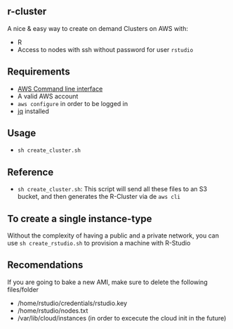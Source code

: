 ## r-cluster

A nice & easy way to create on demand Clusters on AWS with:

- R
- Access to nodes with ssh without password for user `rstudio`

## Requirements

- [AWS Command line interface](https://aws.amazon.com/cli/)
- A valid AWS account
- `aws configure` in order to be logged in
- [jq](https://stedolan.github.io/jq/) installed

## Usage

- `sh create_cluster.sh`

## Reference

- `sh create_cluster.sh`: This script will send all these files to an S3 bucket, and then generates the R-Cluster via de `aws cli`

## To create a single instance-type

Without the complexity of having a public and a private network, you can use `sh create_rstudio.sh` to provision a machine with R-Studio

## Recomendations

If you are going to bake a new AMI, make sure to delete the following files/folder

- /home/rstudio/credentials/rstudio.key
- /home/rstudio/nodes.txt
- /var/lib/cloud/instances (in order to excecute the cloud init in the future)
